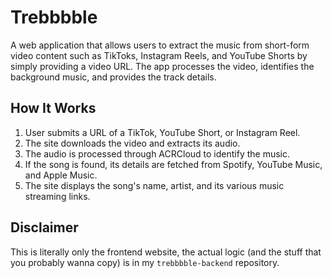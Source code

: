 # Trebbbble

A web application that allows users to extract the music from short-form video content such as TikToks, Instagram Reels, and YouTube Shorts by simply providing a video URL. The app processes the video, identifies the background music, and provides the track details.

## How It Works

1. User submits a URL of a TikTok, YouTube Short, or Instagram Reel.
2. The site downloads the video and extracts its audio.
3. The audio is processed through ACRCloud to identify the music.
4. If the song is found, its details are fetched from Spotify, YouTube Music, and Apple Music.
5. The site displays the song's name, artist, and its various music streaming links.

## Disclaimer
This is literally only the frontend website, the actual logic (and the stuff that you probably wanna copy) is in my `trebbbble-backend` repository.
